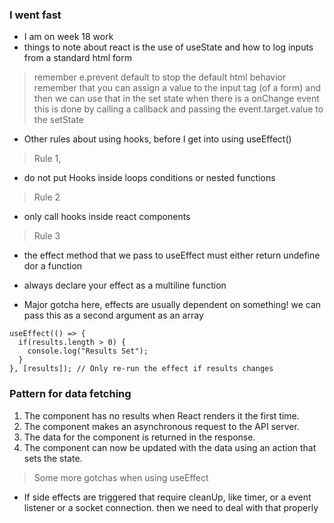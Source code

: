 ### I went fast
- I am on week 18 work
- things to note about react is the use of useState and how to log inputs from a standard html form
> remember e.prevent default to stop the default html behavior
> remember that you can assign a value to the input tag (of a form) and then we can use that in the set state when there is a onChange event
> this is done by calling a callback and passing the event.target.value to the setState
- Other rules about using hooks, before I get into using useEffect()
> Rule 1, 
  - do not put Hooks inside loops conditions or nested functions
> Rule 2
  - only call hooks inside react components
> Rule 3
  - the effect method that we pass to useEffect must either return undefine dor a function
  - always declare your effect as a multiline function

- Major gotcha here, effects are usually dependent on something! we can pass this as a second argument as an array
``` 
useEffect(() => {
  if(results.length > 0) {
    console.log("Results Set");
  }
}, [results]); // Only re-run the effect if results changes
```

### Pattern for data fetching
  1. The component has no results when React renders it the first time.
  2. The component makes an asynchronous request to the API server.
  3. The data for the component is returned in the response.
  4. The component can now be updated with the data using an action that sets the state.


> Some more gotchas when using useEffect
- If side effects are triggered that require cleanUp, like timer, or a event listener or a socket connection. then we need to deal with that properly

